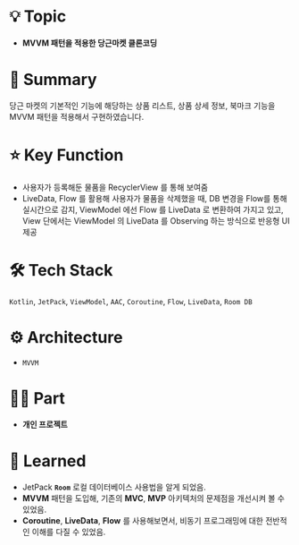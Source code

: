 # 💡 Topic

- **MVVM 패턴을 적용한 당근마켓 클론코딩**

# 📝 Summary

당근 마켓의 기본적인 기능에 해당하는 상품 리스트, 상품 상세 정보, 북마크 기능을 MVVM 패턴을 적용해서 구현하였습니다.

# ⭐️ Key Function

- 사용자가 등록해둔 물품을 RecyclerView 를 통해 보여줌
- LiveData, Flow 를 활용해 사용자가 물품을 삭제했을 때, DB 변경을 Flow를 통해 실시간으로 감지, ViewModel 에선 Flow 를 LiveData 로 변환하여 가지고 있고, View 단에서는 ViewModel 의 LiveData 를 Observing 하는 방식으로 반응형 UI 제공

# 🛠 Tech Stack

`Kotlin`, `JetPack`, `ViewModel`, `AAC`, `Coroutine`, `Flow`, `LiveData`, `Room DB`

# ⚙️ Architecture

- `MVVM`

# 🤚🏻 Part

- **개인 프로젝트**

# 🤔 Learned

- JetPack **`Room`** 로컬 데이터베이스 사용법을 알게 되었음.
- **MVVM** 패턴을 도입해, 기존의 **MVC**, **MVP** 아키텍처의 문제점을 개선시켜 볼 수 있었음.
- **Coroutine**, **LiveData**, **Flow** 를 사용해보면서, 비동기 프로그래밍에 대한 전반적인 이해를 다질 수 있었음.
